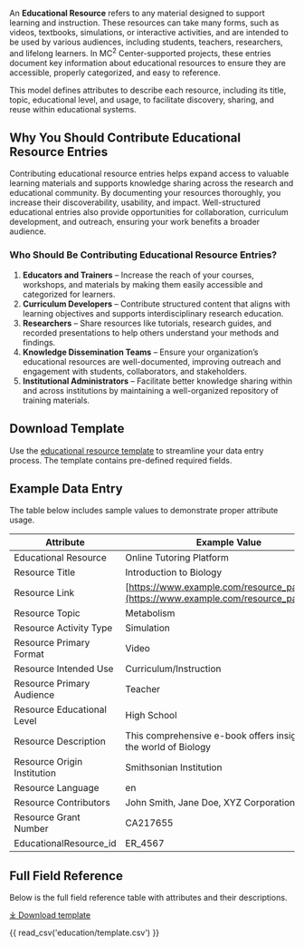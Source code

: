 An **Educational Resource** refers to any material designed to support learning and instruction. These resources can take many forms, such as videos, textbooks, simulations, or interactive activities, and are intended to be used by various audiences, including students, teachers, researchers, and lifelong learners. In  MC<sup>2</sup> Center-supported projects, these entries document key information about educational resources to ensure they are accessible, properly categorized, and easy to reference.

This model defines attributes to describe each resource, including its title, topic, educational level, and usage, to facilitate discovery, sharing, and reuse within educational systems.

## **Why You Should Contribute Educational Resource Entries**
Contributing educational resource entries helps expand access to valuable learning materials and supports knowledge sharing across the research and educational community. By documenting your resources thoroughly, you increase their discoverability, usability, and impact. Well-structured educational entries also provide opportunities for collaboration, curriculum development, and outreach, ensuring your work benefits a broader audience.

### **Who Should Be Contributing Educational Resource Entries?**
1. **Educators and Trainers** – Increase the reach of your courses, workshops, and materials by making them easily accessible and categorized for learners.  
2. **Curriculum Developers** – Contribute structured content that aligns with learning objectives and supports interdisciplinary research education.  
3. **Researchers** – Share resources like tutorials, research guides, and recorded presentations to help others understand your methods and findings.  
4. **Knowledge Dissemination Teams** – Ensure your organization’s educational resources are well-documented, improving outreach and engagement with students, collaborators, and stakeholders.  
5. **Institutional Administrators** – Facilitate better knowledge sharing within and across institutions by maintaining a well-organized repository of training materials.  


## Download Template
Use the [educational resource template](https://github.com/mc2-center/data-models/raw/main/templates/EducationalResource.csv) to streamline your data entry process. The template contains pre-defined required fields.

## Example Data Entry
The table below includes sample values to demonstrate proper attribute usage.

| **Attribute**              | **Example Value**                                                                                           |
|----------------------------|-------------------------------------------------------------------------------------------------------------|
| Educational Resource       | Online Tutoring Platform                                                                                    |
| Resource Title             | Introduction to Biology                                                                                     |
| Resource Link              | [https://www.example.com/resource_page.html](https://www.example.com/resource_page.html)                     |
| Resource Topic             | Metabolism                                                                                                  |
| Resource Activity Type     | Simulation                                                                                                  |
| Resource Primary Format    | Video                                                                                                       |
| Resource Intended Use      | Curriculum/Instruction                                                                                      |
| Resource Primary Audience  | Teacher                                                                                                     |
| Resource Educational Level | High School                                                                                                 |
| Resource Description       | This comprehensive e-book offers insights into the world of Biology                       |
| Resource Origin Institution| Smithsonian Institution                                                                                      |
| Resource Language          | en                                                                                                          |
| Resource Contributors      | John Smith, Jane Doe, XYZ Corporation                                                                       |
| Resource Grant Number      | CA217655                                                                                                    |
| EducationalResource_id     | ER_4567                                                                                                     |

## Full Field Reference

Below is the full field reference table with attributes and their descriptions.

[⤓ Download template](https://github.com/mc2-center/data-models/raw/main/templates/EducationalResource.csv)

{{ read_csv('education/template.csv') }}

